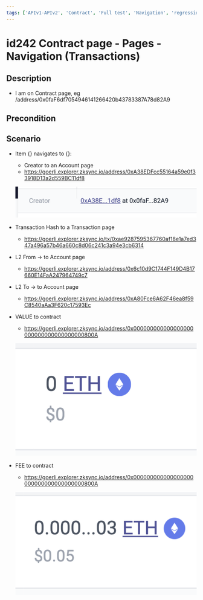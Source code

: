 ```yaml
---
tags: ['APIv1-APIv2', 'Contract', 'Full test', 'Navigation', 'regression', 'Active Partly Manual']
---
```


# id242 Contract page - Pages - Navigation (Transactions)

## Description
  - I am on Contract page, eg /address/0x0faF6df7054946141266420b43783387A78d82A9

## Precondition


## Scenario
- Item \{\} navigates to \{\}:
    - Creator to an Account page
    - https://goerli.explorer.zksync.io/address/0xA38EDFcc55164a59e0f33918D13a2d559BC11df8

  ![Screenshot](../../../../static/img/Pages/Contracts/id242_1.png)
- Transaction Hash to a Transaction page
    - https://goerli.explorer.zksync.io/tx/0xae9287595367760af18e1a7ed347a496a57b46a660c8d06c241c3a94e3cb6314
- L2 From -\> to Account page
    - https://goerli.explorer.zksync.io/address/0x6c10d9C1744F149D4B17660E14FaA247964749c7
- L2 To -\> to Account page
    - https://goerli.explorer.zksync.io/address/0xA80Fce6A62F46ea8f59C8540aAa3F620c17593Ec
- VALUE to contract
    - https://goerli.explorer.zksync.io/address/0x000000000000000000000000000000000000800A

  ![Screenshot](../../../../static/img/Pages/Contracts/id242_2.png)
- FEE to contract
    - https://goerli.explorer.zksync.io/address/0x000000000000000000000000000000000000800A

  ![Screenshot](../../../../static/img/Pages/Contracts/id242_3.png)